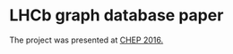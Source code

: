 # LHCb graph database paper

The project was presented at [CHEP 2016.](http://chep2016.org/node/1)

